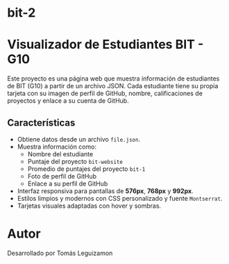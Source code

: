 # bit-2
# Visualizador de Estudiantes BIT - G10

Este proyecto es una página web que muestra información de estudiantes de BIT (G10) a partir de un archivo JSON. Cada estudiante tiene su propia tarjeta con su imagen de perfil de GitHub, nombre, calificaciones de proyectos y enlace a su cuenta de GitHub.

##  Características

- Obtiene datos desde un archivo `file.json`.
- Muestra información como:
  - Nombre del estudiante
  - Puntaje del proyecto `bit-website`
  - Promedio de puntajes del proyecto `bit-1`
  - Foto de perfil de GitHub
  - Enlace a su perfil de GitHub
- Interfaz responsiva para pantallas de **576px**, **768px** y **992px**.
- Estilos limpios y modernos con CSS personalizado y fuente `Montserrat`.
- Tarjetas visuales adaptadas con hover y sombras.


# Autor
Desarrollado por Tomás Leguizamon


